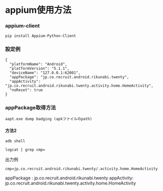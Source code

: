 # appium使用方法

### appium-client

```text
pip install Appium-Python-Client
```

### 設定例
```text
{
  "platformName": "Android",
  "platformVersion": "5.1.1",
  "deviceName": "127.0.0.1:62001",
  "appPackage": "jp.co.recruit.android.rikunabi.twenty",
  "appActivity": "jp.co.recruit.android.rikunabi.twenty.activity.home.HomeActivity",
  "noReset": true
}
```

### appPackage取得方法

```text
aapt.exe dump badging (apkファイルのpath)
```

#### 方法2
```text
adb shell
```

```text
logcat | grep cmp=
```

出力例
```text
cmp=jp.co.recruit.android.rikunabi.twenty/.activity.home.HomeActivity 
```
appPackage : jp.co.recruit.android.rikunabi.twenty
appActivity: jp.co.recruit.android.rikunabi.twenty.activity.home.HomeActivity
